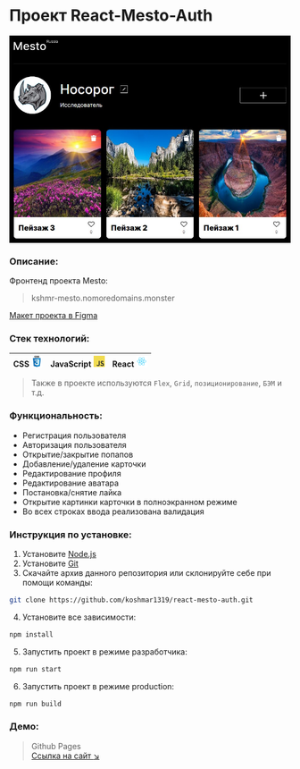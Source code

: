 # Проект React-Mesto-Auth

<kbd> <img width="900" height="auto" align="center" alt="Превью проекта" src="./react_mesto_auth_preview.jpg"> </kbd>

### Описание:
Фронтенд проекта Mesto: 
> kshmr-mesto.nomoredomains.monster

[Макет проекта в Figma](https://www.figma.com/file/xfLxdR6oHfEAaSgrzIJARe/JavaScript.-Sprint-4?node-id=0%3A1 "ссылка на макет")

### Стек технологий:

| CSS <code><img  height="20"  src="https://raw.githubusercontent.com/github/explore/80688e429a7d4ef2fca1e82350fe8e3517d3494d/topics/css/css.png"></code> | JavaScript <code><img  height="20"  src="https://raw.githubusercontent.com/github/explore/80688e429a7d4ef2fca1e82350fe8e3517d3494d/topics/javascript/javascript.png"></code>| React <code><img  height="20"  src="https://raw.githubusercontent.com/github/explore/80688e429a7d4ef2fca1e82350fe8e3517d3494d/topics/react/react.png"></code>| 
|---|---|---|

>  Также в проекте используются `Flex`, `Grid`, `позиционирование`, `БЭМ` и т.д.

### Функциональность:
* Регистрация пользователя
* Авторизация пользователя
* Открытие/закрытие попапов
* Добавление/удаление карточки
* Редактирование профиля
* Редактирование аватара
* Постановка/снятие лайка
* Открытие картинки карточки в полноэкранном режиме
* Во всех строках ввода реализована валидация

### Инструкция по установке:
1. Установите [Node.js](https://nodejs.org/en/ "ссылка на сайт Node.js")
2. Установите [Git](https://git-scm.com/ "ссылка на сайт Git")
3. Скачайте архив данного репозитория или склонируйте себе при помощи команды:
```sh
git clone https://github.com/koshmar1319/react-mesto-auth.git
```
4. Установите все зависимости:
```sh
npm install
```
5. Запустить проект в режиме разработчика:
```sh
npm run start
```
6. Запустить проект в режиме production:
```sh
npm run build
```

### Демо:
> Github Pages <br/>[Ссылка на сайт :arrow_lower_right:](https://koshmar1319.github.io/react-mesto-auth/ "ссылка на сайт")  
